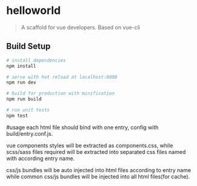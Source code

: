 # helloworld

> A scaffold for vue developers. Based on vue-cli

## Build Setup

``` bash
# install dependencies
npm install

# serve with hot reload at localhost:8080
npm run dev

# build for production with minification
npm run build

# run unit tests
npm test
```
#usage
each html file should bind with one entry, config with build/entry.conf.js.

vue components styles will be extracted as components.css, while scss/sass files required will be extracted into separated css files named with according entry name.

css/js bundles will be auto injected into html files according to entry name while common css/js bundles will be injected into all html files(for cache).